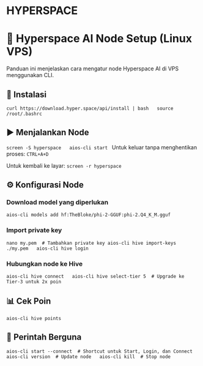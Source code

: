 # HYPERSPACE

# 🚀 Hyperspace AI Node Setup (Linux VPS)
 
Panduan ini menjelaskan cara mengatur node Hyperspace AI di VPS menggunakan CLI.
 
## 🔧 Instalasi
 `curl https://download.hyper.space/api/install | bash   source /root/.bashrc ` 
## ▶️ Menjalankan Node
 `screen -S hyperspace   aios-cli start ` 
Untuk keluar tanpa menghentikan proses: `CTRL+A+D`
 
Untuk kembali ke layar:
 `screen -r hyperspace ` 
## ⚙️ Konfigurasi Node
 
### Download model yang diperlukan
 `aios-cli models add hf:TheBloke/phi-2-GGUF:phi-2.Q4_K_M.gguf ` 
### Import private key
 `nano my.pem  # Tambahkan private key aios-cli hive import-keys ./my.pem   aios-cli hive login   ` 
### Hubungkan node ke Hive
 `aios-cli hive connect   aios-cli hive select-tier 5  # Upgrade ke Tier-3 untuk 2x poin ` 
## 📊 Cek Poin
 `aios-cli hive points ` 
## 🔄 Perintah Berguna
 `aios-cli start --connect  # Shortcut untuk Start, Login, dan Connect   aios-cli version  # Update node   aios-cli kill  # Stop node `
